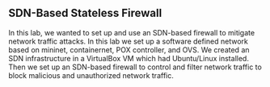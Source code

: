 ## SDN-Based Stateless Firewall

In this lab, we wanted to set up and use an SDN-based firewall to mitigate network traffic attacks. In this lab we set up a software defined network based on mininet, containernet, POX controller, and OVS. We created an SDN infrastructure in a VirtualBox VM which had Ubuntu/Linux installed. Then we set up an SDN-based firewall to control and filter network traffic to block malicious and unauthorized network traffic.
